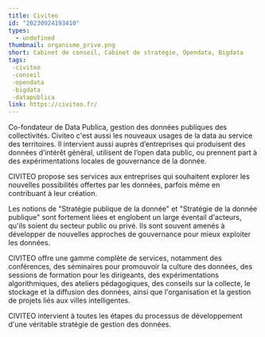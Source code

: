 ```yaml
---
title: Civiteo
id: "20230924193410"
types:
  - undefined
thumbnail: organisme_prive.png
short: Cabinet de conseil, Cabinet de stratégie, Opendata, Bigdata
tags:
 -civiteo
 -conseil
 -opendata
 -bigdata
 -datapublica
link: https://civiteo.fr/
---
```


Co-fondateur de Data Publica, gestion des données publiques des collectivités. Civiteo c'est aussi les nouveaux usages de la data au service des territoires. Il intervient aussi auprès d’entreprises qui produisent des données d’intérêt
général, utilisent de l’open data public, ou prennent part à des expérimentations locales de gouvernance de la donnée.

CIVITEO propose ses services aux entreprises qui souhaitent explorer les nouvelles possibilités offertes par les données, parfois même en contribuant à leur création.

Les notions de "Stratégie publique de la donnée" et "Stratégie de la donnée publique" sont fortement liées et englobent un large éventail d'acteurs, qu'ils soient du secteur public ou privé. Ils sont souvent amenés à développer de nouvelles approches de gouvernance pour mieux exploiter les données.

CIVITEO offre une gamme complète de services, notamment des conférences, des séminaires pour promouvoir la culture des données, des sessions de formation pour les dirigeants, des expérimentations algorithmiques, des ateliers pédagogiques, des conseils sur la collecte, le stockage et la diffusion des données, ainsi que l'organisation et la gestion de projets liés aux villes intelligentes.

CIVITEO intervient à toutes les étapes du processus de développement d'une véritable stratégie de gestion des données.